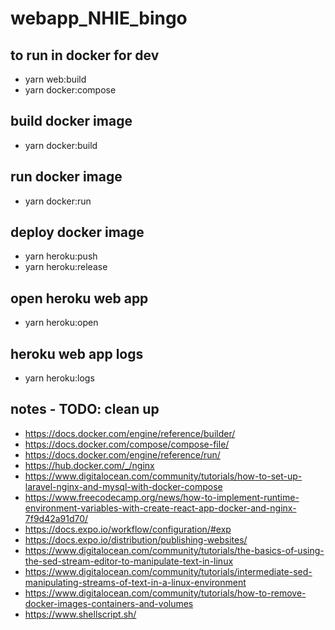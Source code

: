 # webapp_NHIE_bingo

## to run in docker for dev

- yarn web:build
- yarn docker:compose

## build docker image

- yarn docker:build

## run docker image

- yarn docker:run

## deploy docker image

- yarn heroku:push
- yarn heroku:release

## open heroku web app

- yarn heroku:open

## heroku web app logs

- yarn heroku:logs

## notes - TODO: clean up

- https://docs.docker.com/engine/reference/builder/
- https://docs.docker.com/compose/compose-file/
- https://docs.docker.com/engine/reference/run/
- https://hub.docker.com/_/nginx
- https://www.digitalocean.com/community/tutorials/how-to-set-up-laravel-nginx-and-mysql-with-docker-compose
- https://www.freecodecamp.org/news/how-to-implement-runtime-environment-variables-with-create-react-app-docker-and-nginx-7f9d42a91d70/
- https://docs.expo.io/workflow/configuration/#exp
- https://docs.expo.io/distribution/publishing-websites/
- https://www.digitalocean.com/community/tutorials/the-basics-of-using-the-sed-stream-editor-to-manipulate-text-in-linux
- https://www.digitalocean.com/community/tutorials/intermediate-sed-manipulating-streams-of-text-in-a-linux-environment
- https://www.digitalocean.com/community/tutorials/how-to-remove-docker-images-containers-and-volumes
- https://www.shellscript.sh/
